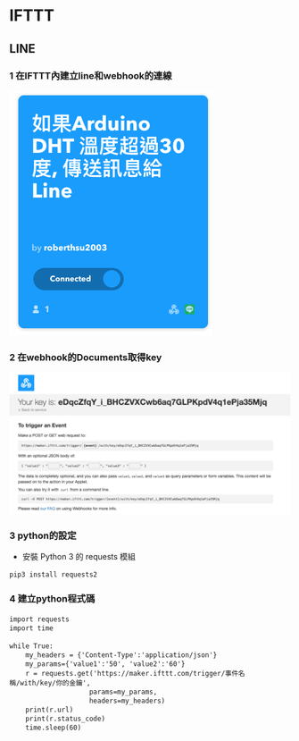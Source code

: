 # IFTTT
## LINE
### 1 在IFTTT內建立line和webhook的連線
 
![](images/image1.png)

### 2 在webhook的Documents取得key

![](images/image2.png)

### 3 python的設定
- 安裝 Python 3 的 requests 模組

```
pip3 install requests2
```
	
### 4 建立python程式碼

```
import requests
import time

while True:
    my_headers = {'Content-Type':'application/json'}
    my_params={'value1':'50', 'value2':'60'}
    r = requests.get('https://maker.ifttt.com/trigger/事件名稱/with/key/你的金鑰',
                    params=my_params,
                    headers=my_headers)
    print(r.url)        
    print(r.status_code)
    time.sleep(60)

```	
	
